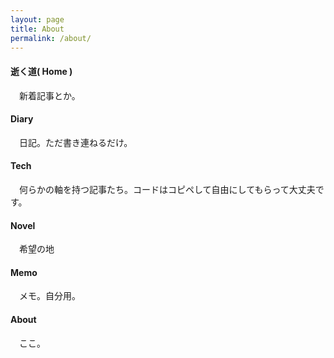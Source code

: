 ```yaml
---
layout: page
title: About
permalink: /about/
---
```


#### 逝く道( Home )
　新着記事とか。

#### Diary
　日記。ただ書き連ねるだけ。

#### Tech
　何らかの軸を持つ記事たち。コードはコピペして自由にしてもらって大丈夫です。

#### Novel
　希望の地

#### Memo
　メモ。自分用。

#### About
　ここ。
